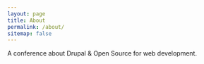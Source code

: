 ```yaml
---
layout: page
title: About
permalink: /about/
sitemap: false
---
```


A conference about Drupal & Open Source for web development.
